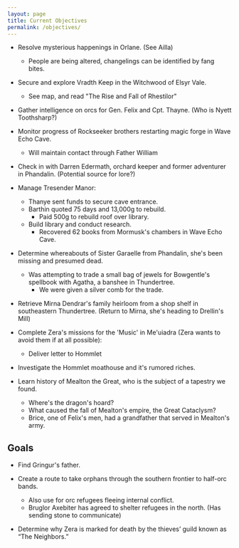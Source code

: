 ```yaml
---
layout: page
title: Current Objectives
permalink: /objectives/
---
```

- Resolve mysterious happenings in Orlane. (See Ailla)
  - People are being altered, changelings can be identified by fang bites.

- Secure and explore Vradth Keep in the Witchwood of Elsyr Vale.
  - See map, and read "The Rise and Fall of Rhestilor"

- Gather intelligence on orcs for Gen. Felix and Cpt. Thayne. (Who is Nyett Toothsharp?)

- Monitor progress of Rockseeker brothers restarting magic forge in Wave Echo Cave.
  - Will maintain contact through Father William
  
- Check in with Darren Edermath, orchard keeper and former adventurer in Phandalin. (Potential source for lore?)

- Manage Tresender Manor: 
  - Thanye sent funds to secure cave entrance.
  - Barthin quoted 75 days and 13,000g to rebuild.
    - Paid 500g to rebuild roof over library.
  - Build library and conduct research.
    - Recovered 62 books from Mormusk's chambers in Wave Echo Cave.

- Determine whereabouts of Sister Garaelle from Phandalin, she's been missing and presumed dead.
  - Was attempting to trade a small bag of jewels for Bowgentle's spellbook with Agatha, a banshee in Thundertree.
    - We were given a silver comb for the trade.

- Retrieve Mirna Dendrar's family heirloom from a shop shelf in southeastern Thundertree. (Return to Mirna, she's heading to Drellin's Mill)

- Complete Zera's missions for the 'Music' in Me'uiadra (Zera wants to avoid them if at all possible):
  - Deliver letter to Hommlet

- Investigate the Hommlet moathouse and it's rumored riches.

- Learn history of Mealton the Great, who is the subject of a tapestry we found.
  - Where's the dragon's hoard?
  - What caused the fall of Mealton's empire, the Great Cataclysm?
  - Brice, one of Felix's men, had a grandfather that served in Mealton's army.

## Goals

- Find Gringur's father.

- Create a route to take orphans through the southern frontier to half-orc bands.
  - Also use for orc refugees fleeing internal conflict.
  - Bruglor Axebiter has agreed to shelter refugees in the north. (Has sending stone to communicate)

- Determine why Zera is marked for death by the thieves’ guild known as “The Neighbors.”
